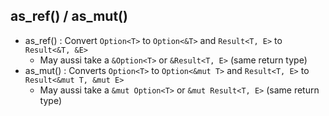 ## as_ref() / as_mut()

* as_ref() : Convert `Option<T>` to `Option<&T>` and `Result<T, E>` to `Result<&T, &E>`
    * May aussi take a `&Option<T>` or `&Result<T, E>` (same return type)
* as_mut() : Converts `Option<T>` to `Option<&mut T>` and `Result<T, E>` to `Result<&mut T, &mut E>`
    * May aussi take a `&mut Option<T>` or `&mut Result<T, E>` (same return type)
